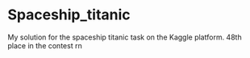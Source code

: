 # Spaceship_titanic
My solution for the spaceship titanic task on the Kaggle platform. 48th place in the contest rn
